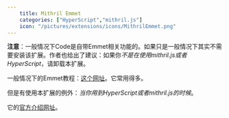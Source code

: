 ```yaml
---
    title: Mithril Emmet
    categories: ["HyperScript","mithril.js"]
    icon: "/pictures/extensions/icons/MithrilEmmet.png"
---
```


**注意**：一般情况下Code是自带Emmet相关功能的。如果只是一般情况下其实不需要安装该扩展。作者也给出了建议：如果你*不是在使用mithril.js或者HyperScript*，请卸载本扩展。

一般情况下的Emmet教程：[这个网址](https://www.cnblogs.com/leeke98/p/11208878.html)。它常用得多。

但是有使用本扩展的例外：*当你用到HyperScript或者mithril.js的时候*。

它的[官方介绍网址](https://marketplace.visualstudio.com/items?itemName=FallenMax.mithril-emmet)。
